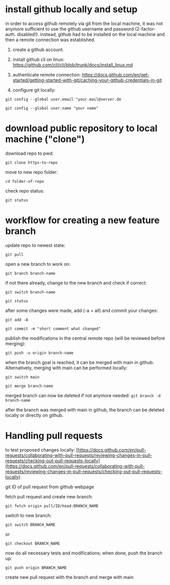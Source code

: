 # install github locally and setup
in order to access github remotely via git from the local machine, it was not anymore sufficient to use the github username and password (2-factor-auth. disabled!). instead, github had to be installed on the local machine and then a remote connection was established. 

1. create a github account.

2. install github cli on linux: https://github.com/cli/cli/blob/trunk/docs/install_linux.md

3. authenticate remote connection: https://docs.github.com/en/get-started/getting-started-with-git/caching-your-github-credentials-in-git

4. configure git locally:

`git config --global user.email "your.mail@server.de`

`git config --global user.name "your name"`


# download public repository to local machine ("clone")
download repo to pwd:

`git clone https-to-repo`

move to new repo folder:

`cd folder-of-repo`

check repo status:

`git status`


# workflow for creating a new feature branch

update repo to newest state:

`git pull`

open a new branch to work on:

`git branch branch-name`

if not there already, change to the new branch and check if correct:

`git switch branch-name`

`git status`

after some changes were made, add (-a = all) and commit your changes:

`git add -A`

`git commit -m "short comment what changed"`


publish the modifications in the central remote repo (will be reviewed before merging):

`git push -u origin branch-name`

when the branch goal is reached, it can be merged with main in github.
Alternatively, merging with main can be performed locally:

`git switch main`

`git merge branch-name`

merged branch can now be deleted if not anymore needed:
`git branch -d branch-name`

after the branch was merged with main in github, the branch can be deleted locally or directly on github.

# Handling pull requests

to test proposed changes locally:
[https://docs.github.com/en/pull-requests/collaborating-with-pull-requests/reviewing-changes-in-pull-requests/checking-out-pull-requests-locally](https://docs.github.com/en/pull-requests/collaborating-with-pull-requests/reviewing-changes-in-pull-requests/checking-out-pull-requests-locally)

git ID of pull request from github webpage

fetch pull request and create new branch:

`git fetch origin pull/ID/head:BRANCH_NAME`

switch to new branch:

`git switch BRANCH_NAME`

or

`git checkout BRANCH_NAME`

now do all necessary tests and modifications; when done, push the branch up:

`git push origin BRANCH_NAME`

create new pull request with the branch and merge with main


